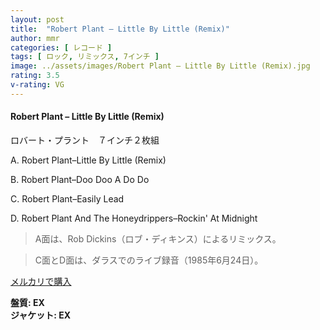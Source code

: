 ```yaml
---
layout: post
title:  "Robert Plant – Little By Little (Remix)"
author: mmr
categories: [ レコード ]
tags: [ ロック, リミックス, 7インチ ]
image: ../assets/images/Robert Plant – Little By Little (Remix).jpg
rating: 3.5
v-rating: VG
---
```


#### Robert Plant – Little By Little (Remix)

ロバート・プラント　７インチ２枚組

A. Robert Plant–Little By Little (Remix)

B. Robert Plant–Doo Doo A Do Do

C. Robert Plant–Easily Lead

D. Robert Plant And The Honeydrippers–Rockin' At Midnight

> A面は、Rob Dickins（ロブ・ディキンス）によるリミックス。

> C面とD面は、ダラスでのライブ録音（1985年6月24日）。

[メルカリで購入](https://jp.mercari.com/item/m78201761711)

<div class="mt-4 mb-4 d-flex align-items-center">
<strong class="mr-1">盤質: EX</strong>
</div>
<div class="mt-4 mb-4 d-flex align-items-center">
<strong class="mr-1">ジャケット: EX</strong>
</div>
